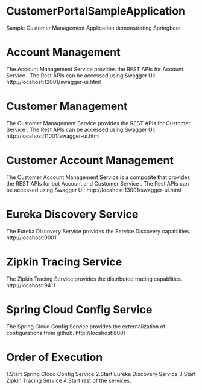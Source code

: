 # CustomerPortalSampleApplication
Sample Customer Management Application demonstrating Springboot

# Account Management
The Account Management Service provides the REST APIs for Account Service . The Rest APIs can be accessed using Swagger UI:
http://locahost:12001/swagger-ui.html


# Customer Management
The Customer Management Service provides the REST APIs for Customer Service . The Rest APIs can be accessed using Swagger UI:
http://locahost:11001/swagger-ui.html


# Customer Account Management
The Customer Account Management Service is a composite that provides the REST APIs for bot Account and Customer Service . The Rest APIs can be accessed using Swagger UI:
http://locahost:13001/swagger-ui.html

# Eureka Discovery Service
The Eureka Discovery Service provides the Service Discovery capablities.
http://locahost:9001


# Zipkin Tracing Service
The Zipkin Tracing Service provides the distributed tracing capablities.
http://locahost:9411

# Spring Cloud Config Service
The Spring Cloud Config Service provides the externalization of configurations from github.
http://locahost:8001



# Order of Execution
1.Start Spring Cloud Config Service
2.Start Eureka Discovery Service
3.Start Zipkin Tracing Service
4.Start rest of the services.
